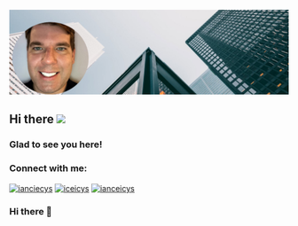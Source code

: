 ![Banner](https://github.com/ianceicys/ianceicys/blob/master/GitHub-Profile-Cover.jpg)
<!-- welcome message -->
<h2>Hi there <img src="https://media.giphy.com/media/hvRJCLFzcasrR4ia7z/giphy.gif" width="25px"></h2>

<h3>Glad to see you here!</h3>
<!-- Connect with me -->
<h3 align="left">Connect with me:</h3>
<p align="left">

<a href="https://twitter.com/ianceicys" target="blank"><img align="center" src="https://github.com/kmhmubin/kmhmubin/blob/master/assets/twitter.svg" alt="ianciecys" height="30" width="30" /></a>
<a href="https://linkedin.com/in/ianceicys" target="blank"><img align="center" src="https://github.com/kmhmubin/kmhmubin/blob/master/assets/linkedin.svg" alt="iceicys" height="30" width="30" /></a>
<a href="https://dev.to/ianceicys" target="blank"><img align="center" src="https://github.com/kmhmubin/kmhmubin/blob/master/assets/dev.svg" alt="ianceicys" height="30" width="30" /></a>
</p>

### Hi there 👋

<!--
**ianceicys/ianceicys** is a ✨ _special_ ✨ repository because its `README.md` (this file) appears on your GitHub profile.

Here are some ideas to get you started:

- 🔭 I’m currently working on ...
- 🌱 I’m currently learning ...
- 👯 I’m looking to collaborate on ...
- 🤔 I’m looking for help with ...
- 💬 Ask me about ...
- 📫 How to reach me: ...
- 😄 Pronouns: ...
- ⚡ Fun fact: ...
-->
